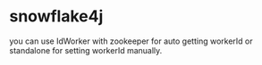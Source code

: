 # snowflake4j

you can use IdWorker with zookeeper for auto getting workerId or standalone for setting workerId manually.
